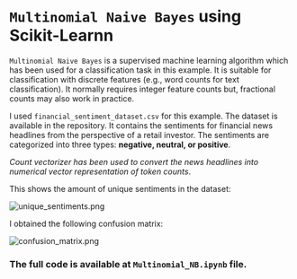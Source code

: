 # `Multinomial Naive Bayes` using Scikit-Learnn

`Multinomial Naive Bayes` is a supervised machine learning algorithm which has been used for a classification task in this example. It is suitable for classification with discrete features (e.g., word counts for text classification). It normally requires integer feature counts but, fractional counts may also work in practice.

I used `financial_sentiment_dataset.csv` for this example. The dataset is available in the repository. It contains the sentiments for financial news headlines from the perspective of a retail investor. The sentiments are categorized into three types: __negative, neutral, or positive__.

_Count vectorizer has been used to convert the news headlines into numerical vector representation of token counts_.

This shows the amount of unique sentiments in the dataset:

![unique_sentiments.png](https://github.com/randomaccess2023/MG2023/blob/main/Video%2063/unique_sentiments.png "unique_sentiments.png")

I obtained the following confusion matrix:

![confusion_matrix.png](https://github.com/randomaccess2023/MG2023/blob/main/Video%2063/confusion_matrix.png "confusion_matrix.png")

### The full code is available at `Multinomial_NB.ipynb` file.
